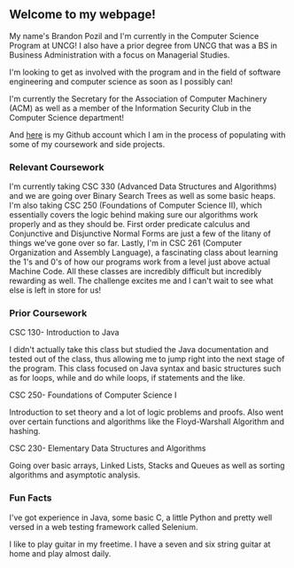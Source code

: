 ## Welcome to my webpage!

My name's Brandon Pozil and I'm currently in the Computer Science Program at UNCG! I also have a prior degree from UNCG that was a BS in Business Administration with a focus on Managerial Studies.

I'm looking to get as involved with the program and in the field of software engineering and computer science as soon as I possibly can!

I'm currently the Secretary for the Association of Computer Machinery (ACM) as well as a member of the Information Security Club in the Computer Science department!

And [here](http://github.com/HouhaiFam) is my Github account which I am in the process of populating with some of my coursework and side projects.

### Relevant Coursework

I'm currently taking CSC 330 (Advanced Data Structures and Algorithms) and we are going over Binary Search Trees as well as some basic heaps. I'm also taking CSC 250 (Foundations of Computer Science II), which essentially covers the logic behind making sure our algorithms work properly and as they should be. First order predicate calculus and Conjunctive and Disjunctive Normal Forms are just a few of the litany of things we've gone over so far. Lastly, I'm in CSC 261 (Computer Organization and Assembly Language), a fascinating class about learning the 1's and 0's of how our programs work from a level just above actual Machine Code. All these classes are incredibly difficult but incredibly rewarding as well. The challenge excites me and I can't wait to see what else is left in store for us! 


### Prior Coursework
CSC 130- Introduction to Java

I didn't actually take this class but studied the Java documentation and tested out of the class, thus allowing me to jump right into the next stage of the program. This class focused on Java syntax and basic structures such as for loops, while and do while loops, if statements and the like.

CSC 250- Foundations of Computer Science I

Introduction to set theory and a lot of logic problems and proofs. Also went over certain functions and algorithms like the Floyd-Warshall Algorithm and hashing.


CSC 230- Elementary Data Structures and Algorithms

Going over basic arrays, Linked Lists, Stacks and Queues as well as sorting algorithms and asymptotic analysis.

### Fun Facts
I've got experience in Java, some basic C, a little Python and pretty well versed in a web testing framework called Selenium. 

I like to play guitar in my freetime. I have a seven and six string guitar at home and play almost daily. 


